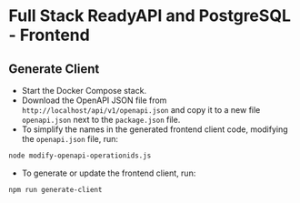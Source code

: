 # Full Stack ReadyAPI and PostgreSQL - Frontend

## Generate Client

- Start the Docker Compose stack.
- Download the OpenAPI JSON file from `http://localhost/api/v1/openapi.json` and copy it to a new file `openapi.json` next to the `package.json` file.
- To simplify the names in the generated frontend client code, modifying the `openapi.json` file, run:

```bash
node modify-openapi-operationids.js
```

- To generate or update the frontend client, run:

```bash
npm run generate-client
```
